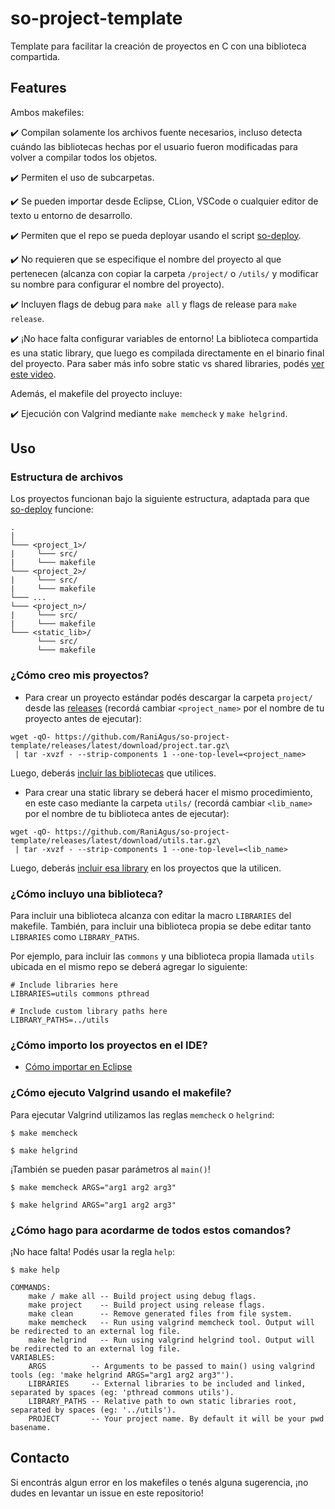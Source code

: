 # so-project-template
Template para facilitar la creación de proyectos en C con una biblioteca 
compartida.

## Features

Ambos makefiles:

✔️ Compilan solamente los archivos fuente necesarios, incluso detecta cuándo las
bibliotecas hechas por el usuario fueron modificadas para volver a compilar
todos los objetos.

✔️ Permiten el uso de subcarpetas.

✔️ Se pueden importar desde Eclipse, CLion, VSCode o cualquier editor de texto u
 entorno de desarrollo.

✔️ Permiten que el repo se pueda deployar usando el script 
[so-deploy](https://github.com/sisoputnfrba/so-deploy).

✔️ No requieren que se especifique el nombre del proyecto al que pertenecen 
(alcanza con copiar la carpeta `/project/` o `/utils/` y modificar su nombre para 
configurar el nombre del proyecto).

✔️ Incluyen flags de debug para `make all` y flags de release para `make release`.

✔️ ¡No hace falta configurar variables de entorno! La biblioteca compartida es una
static library, que luego es compilada directamente en el binario final del
proyecto. Para saber más info sobre static vs shared libraries, podés
[ver este video](https://www.youtube.com/watch?v=JbHmin2Wtmc).

Además, el makefile del proyecto incluye:

✔️ Ejecución con Valgrind mediante `make memcheck` y `make helgrind`.

## Uso

### Estructura de archivos

Los proyectos funcionan bajo la siguiente estructura, adaptada para que 
[so-deploy](https://github.com/sisoputnfrba/so-deploy) funcione:
```
.
│  
└─── <project_1>/
|     └─── src/
|     └─── makefile
└─── <project_2>/
|     └─── src/
|     └─── makefile
└─── ...
└─── <project_n>/
|     └─── src/
|     └─── makefile
└─── <static_lib>/
      └─── src/
      └─── makefile
```

### ¿Cómo creo mis proyectos?

- Para crear un proyecto estándar podés descargar la carpeta `project/` desde las 
[releases](https://github.com/RaniAgus/so-project-template/releases) (recordá 
cambiar `<project_name>` por el nombre de tu proyecto antes de ejecutar):

```
wget -qO- https://github.com/RaniAgus/so-project-template/releases/latest/download/project.tar.gz\
 | tar -xvzf - --strip-components 1 --one-top-level=<project_name>
```

Luego, deberás [incluir las bibliotecas](#cómo-incluyo-una-biblioteca) que utilices.

- Para crear una static library se deberá hacer el mismo procedimiento, en este
caso mediante la carpeta `utils/` (recordá cambiar `<lib_name>` por el nombre de 
tu biblioteca antes de ejecutar):

```
wget -qO- https://github.com/RaniAgus/so-project-template/releases/latest/download/utils.tar.gz\
 | tar -xvzf - --strip-components 1 --one-top-level=<lib_name>
```
Luego, deberás [incluir esa library](#cómo-incluyo-una-biblioteca) en los proyectos 
que la utilicen.

### ¿Cómo incluyo una biblioteca?

Para incluir una biblioteca alcanza con editar la macro `LIBRARIES` del makefile. 
También, para incluir una biblioteca propia se debe editar tanto `LIBRARIES` como 
`LIBRARY_PATHS`. 

Por ejemplo, para incluir las `commons` y una biblioteca propia llamada `utils`
ubicada en el mismo repo se deberá agregar lo siguiente:

```make
# Include libraries here
LIBRARIES=utils commons pthread

# Include custom library paths here
LIBRARY_PATHS=../utils
```

### ¿Cómo importo los proyectos en el IDE?

- [Cómo importar en Eclipse](../../wiki/Eclipse)

### ¿Cómo ejecuto Valgrind usando el makefile?

Para ejecutar Valgrind utilizamos las reglas `memcheck` o `helgrind`:

```
$ make memcheck

$ make helgrind
```

¡También se pueden pasar parámetros al `main()`!
```
$ make memcheck ARGS="arg1 arg2 arg3"

$ make helgrind ARGS="arg1 arg2 arg3"
```

### ¿Cómo hago para acordarme de todos estos comandos?

¡No hace falta! Podés usar la regla `help`:

```
$ make help

COMMANDS:
    make / make all -- Build project using debug flags.
    make project    -- Build project using release flags.
    make clean      -- Remove generated files from file system.
    make memcheck   -- Run using valgrind memcheck tool. Output will be redirected to an external log file.
    make helgrind   -- Run using valgrind helgrind tool. Output will be redirected to an external log file.
VARIABLES:
    ARGS          -- Arguments to be passed to main() using valgrind tools (eg: 'make helgrind ARGS="arg1 arg2 arg3"').
    LIBRARIES     -- External libraries to be included and linked, separated by spaces (eg: 'pthread commons utils').
    LIBRARY_PATHS -- Relative path to own static libraries root, separated by spaces (eg: '../utils').
    PROJECT       -- Your project name. By default it will be your pwd basename.
```


## Contacto

Si encontrás algun error en los makefiles o tenés alguna sugerencia, ¡no dudes 
en levantar un issue en este repositorio!

